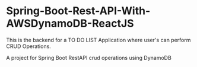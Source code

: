 # Spring-Boot-Rest-API-With-AWSDynamoDB-ReactJS
This is the backend for a TO DO LIST Application where user's can perform CRUD Operations.

A project for Spring Boot RestAPI crud operations using DynamoDB
